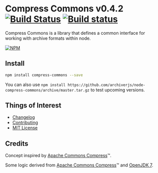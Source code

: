 # Compress Commons v0.4.2 [![Build Status](https://travis-ci.org/archiverjs/node-compress-commons.svg?branch=master)](https://travis-ci.org/archiverjs/node-compress-commons) [![Build status](https://ci.appveyor.com/api/projects/status/fx3066dufdpar0it/branch/master?svg=true)](https://ci.appveyor.com/project/ctalkington/node-compress-commons/branch/master)

Compress Commons is a library that defines a common interface for working with archive formats within node.

[![NPM](https://nodei.co/npm/compress-commons.png)](https://nodei.co/npm/compress-commons/)

## Install

```bash
npm install compress-commons --save
```

You can also use `npm install https://github.com/archiverjs/node-compress-commons/archive/master.tar.gz` to test upcoming versions.

## Things of Interest

- [Changelog](https://github.com/archiverjs/node-compress-commons/releases)
- [Contributing](https://github.com/archiverjs/node-compress-commons/blob/master/CONTRIBUTING.md)
- [MIT License](https://github.com/archiverjs/node-compress-commons/blob/master/LICENSE-MIT)

## Credits

Concept inspired by [Apache Commons Compress](http://commons.apache.org/proper/commons-compress/)&trade;.

Some logic derived from [Apache Commons Compress](http://commons.apache.org/proper/commons-compress/)&trade; and [OpenJDK 7](http://openjdk.java.net/).